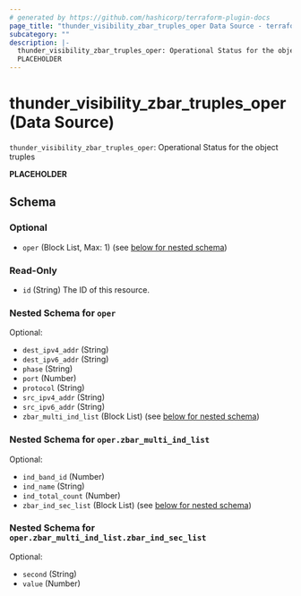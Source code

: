 ```yaml
---
# generated by https://github.com/hashicorp/terraform-plugin-docs
page_title: "thunder_visibility_zbar_truples_oper Data Source - terraform-provider-thunder"
subcategory: ""
description: |-
  thunder_visibility_zbar_truples_oper: Operational Status for the object truples
  PLACEHOLDER
---
```


# thunder_visibility_zbar_truples_oper (Data Source)

`thunder_visibility_zbar_truples_oper`: Operational Status for the object truples

__PLACEHOLDER__



<!-- schema generated by tfplugindocs -->
## Schema

### Optional

- `oper` (Block List, Max: 1) (see [below for nested schema](#nestedblock--oper))

### Read-Only

- `id` (String) The ID of this resource.

<a id="nestedblock--oper"></a>
### Nested Schema for `oper`

Optional:

- `dest_ipv4_addr` (String)
- `dest_ipv6_addr` (String)
- `phase` (String)
- `port` (Number)
- `protocol` (String)
- `src_ipv4_addr` (String)
- `src_ipv6_addr` (String)
- `zbar_multi_ind_list` (Block List) (see [below for nested schema](#nestedblock--oper--zbar_multi_ind_list))

<a id="nestedblock--oper--zbar_multi_ind_list"></a>
### Nested Schema for `oper.zbar_multi_ind_list`

Optional:

- `ind_band_id` (Number)
- `ind_name` (String)
- `ind_total_count` (Number)
- `zbar_ind_sec_list` (Block List) (see [below for nested schema](#nestedblock--oper--zbar_multi_ind_list--zbar_ind_sec_list))

<a id="nestedblock--oper--zbar_multi_ind_list--zbar_ind_sec_list"></a>
### Nested Schema for `oper.zbar_multi_ind_list.zbar_ind_sec_list`

Optional:

- `second` (String)
- `value` (Number)


